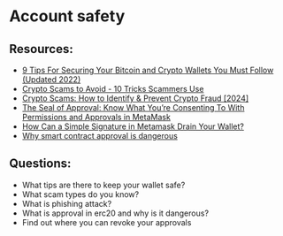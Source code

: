 # Account safety

## Resources:

* [9 Tips For Securing Your Bitcoin and Crypto Wallets You Must Follow (Updated 2022)](https://cryptopotato.com/9-must-tips-securing-crypto-wallet)
* [Crypto Scams to Avoid - 10 Tricks Scammers Use](https://youtu.be/dJA5L4ZUTtU)
* [Crypto Scams: How to Identify & Prevent Crypto Fraud [2024]](https://www.blockpit.io/blog/crypto-scams)
* [The Seal of Approval: Know What You’re Consenting To With Permissions and Approvals in MetaMask](https://consensys.net/blog/metamask/the-seal-of-approval-know-what-youre-consenting-to-with-permissions-and-approvals-in-metamask/)
* [How Can a Simple Signature in Metamask Drain Your Wallet?](https://typefully.com/korpi87/iHknFMq)
* [Why smart contract approval is dangerous](https://steveng.medium.com/why-smart-contract-approval-is-dangerous-7e3da85ca6d2)

## Questions:

* What tips are there to keep your wallet safe?
* What scam types do you know?
* What is phishing attack?
* What is approval in erc20 and why is it dangerous?
* Find out where you can revoke your approvals
